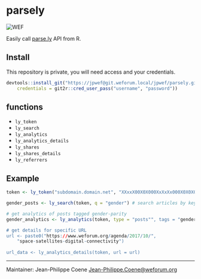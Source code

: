 # parsely

![WEF](https://www.parse.ly/static/img/brand/logo-parsely-green-vertical.png)

Easily call [parse.ly](http://parse.ly/) API from R.

## Install

This repository is private, you will need access and your credentials.

```R
devtools::install_git("https://jpwef@git.weforum.local/jpwef/parsely.git",
    credentials = git2r::cred_user_pass("username", "password"))
```

## functions

* `ly_token`
* `ly_search`
* `ly_analytics`
* `ly_analytics_details`
* `ly_shares`
* `ly_shares_details`
* `ly_referrers`

## Example

```R
token <- ly_token("subdomain.domain.net", "XXxxX00X0X000XxXxXx000X0X0X00X")

gender_posts <- ly_search(token, q = "gender") # search articles by keyword

# get analytics of posts tagged gender-parity
gender_analytics <- ly_analytics(token, type = "posts"", tags = "gender-parity")

# get details for specific URL
url <- paste0("https://www.weforum.org/agenda/2017/10/",
    "space-satellites-digital-connectivity")
    
url_data <- ly_analytics_details(token, url = url)
```
-------------------------------------

Maintainer: Jean-Philippe Coene <Jean-Philippe.Coene@weforum.org>
